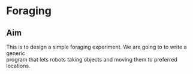 # Foraging

## Aim

This is to design a simple foraging experiment. We are going to to write a generic  
program that lets robots taking objects and moving them to preferred locations.  
